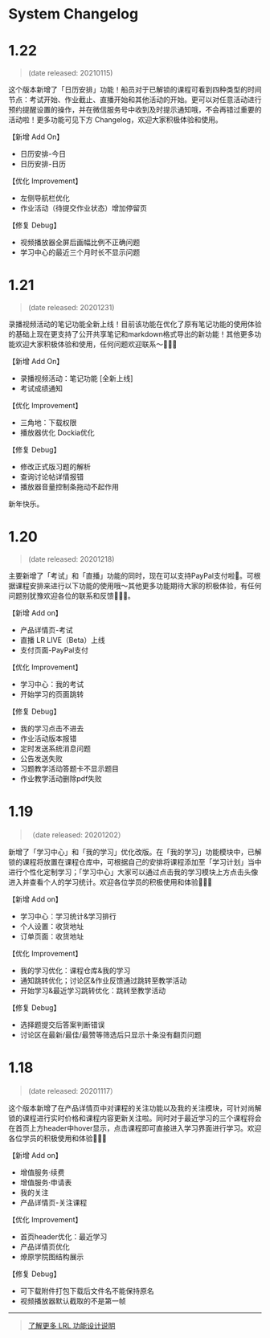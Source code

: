 
# System Changelog

# 1.22

> (date released: 20210115)

这个版本新增了「日历安排」功能！船员对于已解锁的课程可看到四种类型的时间节点：考试开始、作业截止、直播开始和其他活动的开始。更可以对任意活动进行预约提醒设置的操作，并在微信服务号中收到及时提示通知哦，不会再错过重要的活动啦！更多功能可见下方 Changelog，欢迎大家积极体验和使用。

【新增 Add On】

- 日历安排-今日
- 日历安排-日历

【优化 Improvement】

- 左侧导航栏优化
- 作业活动（待提交作业状态）增加停留页

【修复 Debug】

- 视频播放器全屏后画幅比例不正确问题
- 学习中心的最近三个月时长不显示问题

# 1.21

> (date released: 20201231)

录播视频活动的笔记功能全新上线！目前该功能在优化了原有笔记功能的使用体验的基础上现在更支持了公开共享笔记和markdown格式导出的新功能！其他更多功能欢迎大家积极体验和使用，任何问题欢迎联系～🙇🏻‍♀️


【新增 Add On】

- 录播视频活动：笔记功能 [全新上线]
- 考试成绩通知

【优化 Improvement】

- 三角地：下载权限
- 播放器优化
Dockia优化

【修复 Debug】

- 修改正式版习题的解析
- 查询讨论帖详情报错
- 播放器音量控制条拖动不起作用

新年快乐。

# 1.20

> (date released: 20201218)

主要新增了「考试」和「直播」功能的同时，现在可以支持PayPal支付啦🎉。可根据课程安排来进行以下功能的使用哦～其他更多功能期待大家的积极体验，有任何问题别犹豫欢迎各位的联系和反馈🙇🏻‍♀️。


【新增 Add on】

- 产品详情页-考试
- 直播 LR LIVE（Beta）上线
- 支付页面-PayPal支付


【优化 Improvement】

- 学习中心：我的考试
- 开始学习的页面跳转

【修复 Debug】

- 我的学习点击不进去 
- 作业活动版本报错 
- 定时发送系统消息问题 
- 公告发送失败 
- 习题教学活动答题卡不显示题目 
- 作业教学活动删除pdf失败

# 1.19

> （date released: 20201202）

新增了「学习中心」和「我的学习」优化改版。在「我的学习」功能模块中，已解锁的课程将放置在课程仓库中，可根据自己的安排将课程添加至「学习计划」当中进行个性化定制学习；「学习中心」大家可以通过点击我的学习模块上方点击头像进入并查看个人的学习统计。欢迎各位学员的积极使用和体验🙇🏻‍♀️

【新增 Add on】

- 学习中心：学习统计&学习排行
- 个人设置：收货地址
- 订单页面：收货地址

【优化 Improvement】

- 我的学习优化：课程仓库&我的学习
- 通知跳转优化；讨论区&作业反馈通过跳转至教学活动
- 开始学习&最近学习跳转优化：跳转至教学活动

【修复 Debug】

- 选择题提交后答案判断错误
- 讨论区在最新/最佳/最赞等筛选后只显示十条没有翻页问题

# 1.18

> (date released: 20201117）

这个版本新增了在产品详情页中对课程的关注功能以及我的关注模块，可针对尚解锁的课程进行实时价格和课程内容更新关注啦。同时对于最近学习的三个课程将会在首页上方header中hover显示，点击课程即可直接进入学习界面进行学习。欢迎各位学员的积极使用和体验🙇🏻‍♀️

【新增 Add on】

- 增值服务·续费 
- 增值服务·申请表 
- 我的关注 
- 产品详情页-关注课程 

【优化 Improvement】 

- 首页header优化：最近学习 
- 产品详情页优化 
- 燎原学院图结构展示 

【修复 Debug】 

- 可下载附件打包下载后文件名不能保持原名  
- 视频播放器默认截取的不是第一帧 

---

> [了解更多 LRL 功能设计说明](https://mp.weixin.qq.com/mp/appmsgalbum?__biz=MzU3OTUxOTk5Nw==&action=getalbum&album_id=1534646724173053953&scene=173&from_msgid=2247486279&from_itemidx=2&count=10#wechat_redirect&scene=0&subscene=93&sessionid=0&enterid=1605863702)